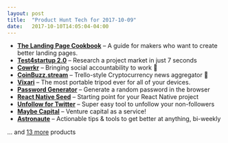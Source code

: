 ```yaml
---
layout: post
title:  "Product Hunt Tech for 2017-10-09"
date:   2017-10-10T14:05:04-04:00
---
```


* **[The Landing Page Cookbook](https://www.producthunt.com/posts/the-landing-page-cookbook?utm_campaign=producthunt-api&utm_medium=api&utm_source=Application%3A+Daily+Digest+RSS+%28ID%3A+3202%29)** – A guide for makers who want to create better landing pages.
* **[Test4startup 2.0](https://www.producthunt.com/posts/test4startup-2-0?utm_campaign=producthunt-api&utm_medium=api&utm_source=Application%3A+Daily+Digest+RSS+%28ID%3A+3202%29)** – Research a project market  in just 7 seconds
* **[Cowrkr](https://www.producthunt.com/posts/cowrkr?utm_campaign=producthunt-api&utm_medium=api&utm_source=Application%3A+Daily+Digest+RSS+%28ID%3A+3202%29)** – Bringing social accountability to work 🙊
* **[CoinBuzz.stream](https://www.producthunt.com/posts/coinbuzz-stream?utm_campaign=producthunt-api&utm_medium=api&utm_source=Application%3A+Daily+Digest+RSS+%28ID%3A+3202%29)** – Trello-style Cryptocurrency news aggregator 🦁
* **[Vixari](https://www.producthunt.com/posts/vixari?utm_campaign=producthunt-api&utm_medium=api&utm_source=Application%3A+Daily+Digest+RSS+%28ID%3A+3202%29)** – The most portable tripod ever for all of your devices.
* **[Password Generator](https://www.producthunt.com/posts/password-generator-3?utm_campaign=producthunt-api&utm_medium=api&utm_source=Application%3A+Daily+Digest+RSS+%28ID%3A+3202%29)** – Generate a random password in the browser
* **[React Native Seed](https://www.producthunt.com/posts/react-native-seed?utm_campaign=producthunt-api&utm_medium=api&utm_source=Application%3A+Daily+Digest+RSS+%28ID%3A+3202%29)** – Starting point for your React Native project
* **[Unfollow for Twitter](https://www.producthunt.com/posts/unfollow-for-twitter?utm_campaign=producthunt-api&utm_medium=api&utm_source=Application%3A+Daily+Digest+RSS+%28ID%3A+3202%29)** – Super easy tool to unfollow your non-followers
* **[Maybe Capital](https://www.producthunt.com/posts/maybe-capital?utm_campaign=producthunt-api&utm_medium=api&utm_source=Application%3A+Daily+Digest+RSS+%28ID%3A+3202%29)** – Venture capital as a service!
* **[Astronaute](https://www.producthunt.com/posts/astronaute?utm_campaign=producthunt-api&utm_medium=api&utm_source=Application%3A+Daily+Digest+RSS+%28ID%3A+3202%29)** – Actionable tips & tools to get better at anything, bi-weekly

… and [13 more](https://www.producthunt.com/tech) products